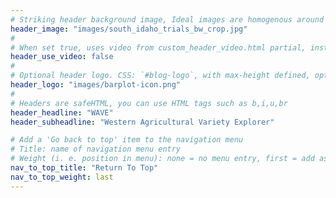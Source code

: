 ```yaml
---
# Striking header background image, Ideal images are homogenous around the centre and contrasting to the text. Non-ideal images can use `title_guard`
header_image: "images/south_idaho_trials_bw_crop.jpg"
#
# When set true, uses video from custom_header_video.html partial, instead of header_image
header_use_video: false
#
# Optional header logo. CSS: `#blog-logo`, with max-height defined, optimize to prevent scaling
header_logo: "images/barplot-icon.png"
#
# Headers are safeHTML, you can use HTML tags such as b,i,u,br
header_headline: "WAVE"
header_subheadline: "Western Agricultural Variety Explorer"

# Add a 'Go back to top' item to the navigation menu
# Title: name of navigation menu entry
# Weight (i. e. position in menu): none = no menu entry, first = add as first entry, last = ad as last entry
nav_to_top_title: "Return To Top"
nav_to_top_weight: last
---
```

